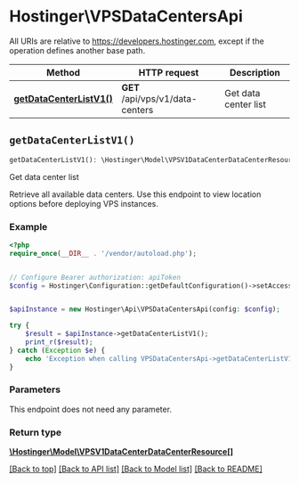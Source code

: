 # Hostinger\VPSDataCentersApi

All URIs are relative to https://developers.hostinger.com, except if the operation defines another base path.

| Method | HTTP request | Description |
| ------------- | ------------- | ------------- |
| [**getDataCenterListV1()**](VPSDataCentersApi.md#getDataCenterListV1) | **GET** /api/vps/v1/data-centers | Get data center list |


## `getDataCenterListV1()`

```php
getDataCenterListV1(): \Hostinger\Model\VPSV1DataCenterDataCenterResource[]
```

Get data center list

Retrieve all available data centers.  Use this endpoint to view location options before deploying VPS instances.

### Example

```php
<?php
require_once(__DIR__ . '/vendor/autoload.php');


// Configure Bearer authorization: apiToken
$config = Hostinger\Configuration::getDefaultConfiguration()->setAccessToken('YOUR_ACCESS_TOKEN');


$apiInstance = new Hostinger\Api\VPSDataCentersApi(config: $config);

try {
    $result = $apiInstance->getDataCenterListV1();
    print_r($result);
} catch (Exception $e) {
    echo 'Exception when calling VPSDataCentersApi->getDataCenterListV1: ', $e->getMessage(), PHP_EOL;
}
```

### Parameters

This endpoint does not need any parameter.

### Return type

[**\Hostinger\Model\VPSV1DataCenterDataCenterResource[]**](../Model/VPSV1DataCenterDataCenterResource.md)

[[Back to top]](#) [[Back to API list]](../../README.md#endpoints)
[[Back to Model list]](../../README.md#models)
[[Back to README]](../../README.md)
